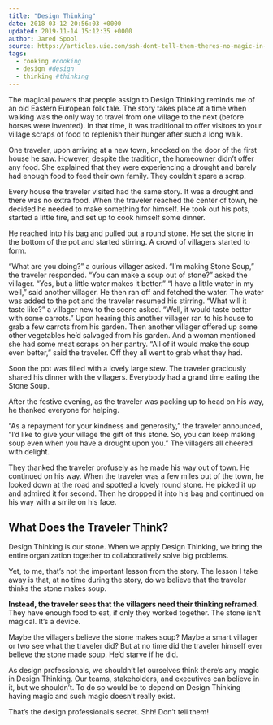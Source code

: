 ```yaml
---
title: "Design Thinking"
date: 2018-03-12 20:56:03 +0000
updated: 2019-11-14 15:12:35 +0000
author: Jared Spool
source: https://articles.uie.com/ssh-dont-tell-them-theres-no-magic-in-design-thinking/
tags:
  - cooking #cooking
  - design #design
  - thinking #thinking
---
```

The magical powers that people assign to Design Thinking reminds me of an old Eastern European folk tale. The story takes place at a time when walking was the only way to travel from one village to the next (before horses were invented). In that time, it was traditional to offer visitors to your village scraps of food to replenish their hunger after such a long walk.

One traveler, upon arriving at a new town, knocked on the door of the first house he saw. However, despite the tradition, the homeowner didn’t offer any food. She explained that they were experiencing a drought and barely had enough food to feed their own family. They couldn’t spare a scrap.

Every house the traveler visited had the same story. It was a drought and there was no extra food.
When the traveler reached the center of town, he decided he needed to make something for himself. He took out his pots, started a little fire, and set up to cook himself some dinner.

He reached into his bag and pulled out a round stone. He set the stone in the bottom of the pot and started stirring. A crowd of villagers started to form.

“What are you doing?” a curious villager asked.
“I’m making Stone Soup,” the traveler responded.
“You can make a soup out of stone?” asked the villager.
“Yes, but a little water makes it better.”
“I have a little water in my well,” said another villager. He then ran off and fetched the water. The water was added to the pot and the traveler resumed his stirring.
“What will it taste like?” a villager new to the scene asked.
“Well, it would taste better with some carrots.” Upon hearing this another villager ran to his house to grab a few carrots from his garden.
Then another villager offered up some other vegetables he’d salvaged from his garden. And a woman mentioned she had some meat scraps on her pantry.
“All of it would make the soup even better,” said the traveler. Off they all went to grab what they had.

Soon the pot was filled with a lovely large stew. The traveler graciously shared his dinner with the villagers. Everybody had a grand time eating the Stone Soup.

After the festive evening, as the traveler was packing up to head on his way, he thanked everyone for helping.

“As a repayment for your kindness and generosity,” the traveler announced, “I’d like to give your village the gift of this stone. So, you can keep making soup even when you have a drought upon you.” The villagers all cheered with delight.

They thanked the traveler profusely as he made his way out of town. He continued on his way.
When the traveler was a few miles out of the town, he looked down at the road and spotted a lovely round stone. He picked it up and admired it for second. Then he dropped it into his bag and continued on his way with a smile on his face.

## What Does the Traveler Think?

Design Thinking is our stone. When we apply Design Thinking, we bring the entire organization together to collaboratively solve big problems.

Yet, to me, that’s not the important lesson from the story. The lesson I take away is that, at no time during the story, do we believe that the traveler thinks the stone makes soup.

__Instead, the traveler sees that the villagers need their thinking reframed.__ They have enough food to eat, if only they worked together. The stone isn’t magical. It’s a device.

Maybe the villagers believe the stone makes soup? Maybe a smart villager or two see what the traveler did? But at no time did the traveler himself ever believe the stone made soup. He’d starve if he did.

As design professionals, we shouldn’t let ourselves think there’s any magic in Design Thinking. Our teams, stakeholders, and executives can believe in it, but we shouldn’t. To do so would be to depend on Design Thinking having magic and such magic doesn’t really exist.

That’s the design professional’s secret. Shh! Don’t tell them!